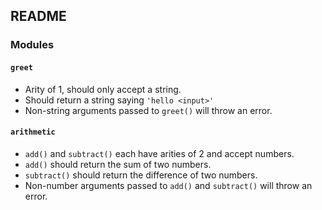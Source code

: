 ## README

### Modules

#### `greet`
  * Arity of 1, should only accept a string.
  * Should return a string saying `'hello <input>'`
  * Non-string arguments passed to `greet()` will throw an error.

#### `arithmetic`
  * `add()` and `subtract()` each have arities of 2 and accept numbers. 
  * `add()` should return the sum of two numbers.
  * `subtract()` should return the difference of two numbers.
  * Non-number arguments passed to `add()` and `subtract()` will throw an error. 